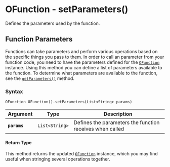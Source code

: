 
# OFunction - setParameters()

Defines the parameters used by the function.

## Function Parameters

Functions can take parameters and perform various operations based on the specific things you pass to them.  In order to call an parameter from your function code, you need to have the parameters defined for the [`OFunction`](../OFunction.md) instance.  Using this method you can define a list of parameters available to the function.  To determine what parameters are available to the function, see the [`getParameters()`](getParameters.md) method.

### Syntax

```
OFunction OFunction().setParameters(List<String> params)
```

| Argument | Type | Description |
|---|---|---|
| **`params`** | `List<String>` | Defines the parameters the function receives when called |

#### Return Type

This method returns the updated [`OFunction`](../OFunction.md) instance, which you may find useful when stringing several operations together.


